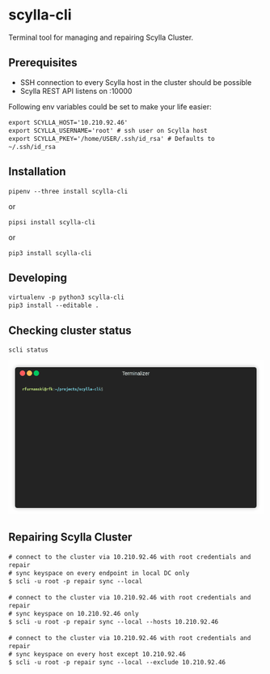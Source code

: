 # scylla-cli

Terminal tool for managing and repairing Scylla Cluster.


## Prerequisites

* SSH connection to every Scylla host in the cluster should be possible
* Scylla REST API listens on :10000

Following env variables could be set to make your life easier:
```
export SCYLLA_HOST='10.210.92.46'
export SCYLLA_USERNAME='root' # ssh user on Scylla host
export SCYLLA_PKEY='/home/USER/.ssh/id_rsa' # Defaults to ~/.ssh/id_rsa
```

## Installation

```
pipenv --three install scylla-cli
```
or
```
pipsi install scylla-cli
```

or

```
pip3 install scylla-cli
```

## Developing
```
virtualenv -p python3 scylla-cli
pip3 install --editable .
```

## Checking cluster status
```
scli status
```
![](docs/status_demo.gif)

## Repairing Scylla Cluster
```
# connect to the cluster via 10.210.92.46 with root credentials and repair
# sync keyspace on every endpoint in local DC only
$ scli -u root -p repair sync --local

# connect to the cluster via 10.210.92.46 with root credentials and repair
# sync keyspace on 10.210.92.46 only
$ scli -u root -p repair sync --local --hosts 10.210.92.46

# connect to the cluster via 10.210.92.46 with root credentials and repair
# sync keyspace on every host except 10.210.92.46
$ scli -u root -p repair sync --local --exclude 10.210.92.46
```
